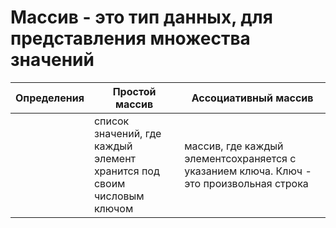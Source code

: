 # Массив - это тип данных, для представления множества значений

Определения | Простой массив | Ассоциативный массив
 --- | --- |---
     | список значений, где каждый элемент хранится под своим числовым ключом | массив, где каждый элементсохраняется с указанием ключа. Ключ - это произвольная строка